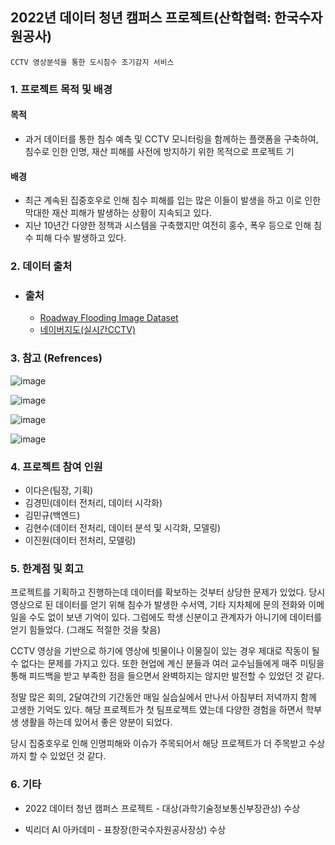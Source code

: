 ## 2022년 데이터 청년 캠퍼스 프로젝트(산학협력: 한국수자원공사)

`CCTV 영상분석을 통한 도시침수 조기감지 서비스`

### 1. 프로젝트 목적 및 배경

#### 목적
- 과거 데이터를 통한 침수 예측 및 CCTV 모니터링을 함께하는 플랫폼을 구축하여, 침수로 인한 인명, 재산 피해를 사전에 방지하기 위한 목적으로 프로젝트 기

#### 배경
- 최근 계속된 집중호우로 인해 침수 피해를 입는 많은 이들이 발생을 하고 이로 인한 막대한 재산 피해가 발생하는 상황이 지속되고 있다.
- 지난 10년간 다양한 정책과 시스템을 구축했지만 여전히 홍수, 폭우 등으로 인해 침수 피해 다수 발생하고 있다.

### 2. 데이터 출처
 - ### 출처
   - [Roadway Flooding Image Dataset](https://www.kaggle.com/datasets/saurabhshahane/roadway-flooding-image-dataset)
   - [네이버지도(실시간CCTV)](https://map.naver.com/p)


### 3. 참고 (Refrences)
![image](https://github.com/hyunsookim0813/Portfolio_hs/assets/100894661/cf886c7d-c86d-453f-8bc1-f3c1b7ad4e93)

![image](https://github.com/hyunsookim0813/Portfolio_hs/assets/100894661/f39b6b37-f43f-478c-9542-6a7b6f486dc3)

![image](https://github.com/hyunsookim0813/Portfolio_hs/assets/100894661/bd8723e7-1b61-4526-89f7-593f525f040a)

![image](https://github.com/hyunsookim0813/Portfolio_hs/assets/100894661/9927f2f2-6f1d-4cb6-b22a-c769cc370981)

### 4. 프로젝트 참여 인원
- 이다은(팀장, 기획)
- 김경민(데이터 전처리, 데이터 시각화)
- 김민규(백엔드)
- 김현수(데이터 전처리, 데이터 분석 및 시각화, 모델링)
- 이진원(데이터 전처리, 모델링)

### 5. 한계점 및 회고
프로젝트를 기획하고 진행하는데 데이터를 확보하는 것부터 상당한 문제가 있었다. 당시 영상으로 된 데이터를 얻기 위해 침수가 발생한 수서역, 기타 지차체에 문의 전화와 이메일을 수도 없이 보낸 기억이 있다.
그럼에도 학생 신분이고 관계자가 아니기에 데이터를 얻기 힘들었다. (그래도 적절한 것을 찾음)

CCTV 영상을 기반으로 하기에 영상에 빗물이나 이물질이 있는 경우 제대로 작동이 될 수 없다는 문제를 가지고 있다. 또한 현업에 계신 분들과 여러 교수님들에게 매주 미팅을 통해 피드백을 받고 부족한 점을 들으면서 완벽하지는 않지만 발전할 수 있었던 것 같다.

정말 많은 회의, 2달여간의 기간동안 매일 실습실에서 만나서 아침부터 저녁까지 함께 고생한 기억도 있다. 해당 프로젝트가 첫 팀프로젝트 였는데 다양한 경험을 하면서 학부생 생활을 하는데 있어서 좋은 양분이 되었다.

당시 집중호우로 인해 인명피해와 이슈가 주목되어서 해당 프로젝트가 더 주목받고 수상까지 할 수 있었던 것 같다.

### 6. 기타
- 2022 데이터 청년 캠퍼스 프로젝트 - 대상(과학기술정보통신부장관상) 수상

- 빅리더 AI 아카데미 - 표창장(한국수자원공사장상) 수상
